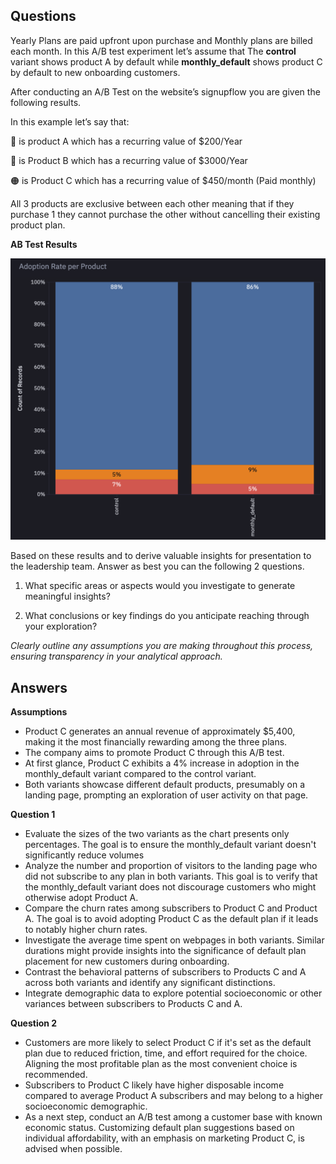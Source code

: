 ## Questions
Yearly Plans are paid upfront upon purchase and Monthly plans are billed each month.  In this A/B test experiment let’s assume that The **control** variant shows product A by default while **monthly_default** shows product C by default to new onboarding customers.

After conducting an A/B Test on the website’s signupflow you are given the following results.

In this example let’s say that:

🔵 is product A which has a recurring value of $200/Year

🔴 is Product B which has a recurring value of $3000/Year

🟠 is Product C which has a recurring value of $450/month (Paid monthly)

All 3 products are exclusive between each other meaning that if they purchase 1 they cannot purchase the other without cancelling their existing product plan.

**AB Test Results**

![AB Test](https://github.com/Ho1yShif/doola_interview/blob/main/assets/AB_Test.png)

Based on these results and to derive valuable insights for presentation to the leadership team.  Answer as best you can the following 2 questions.

1) What specific areas or aspects would you investigate to generate meaningful insights?

2) What conclusions or key findings do you anticipate reaching through your exploration?

*Clearly outline any assumptions you are making throughout this process, ensuring transparency in your analytical approach.*

## Answers
**Assumptions**

- Product C generates an annual revenue of approximately $5,400, making it the most financially rewarding among the three plans.
- The company aims to promote Product C through this A/B test.
- At first glance, Product C exhibits a 4% increase in adoption in the monthly_default variant compared to the control variant.
- Both variants showcase different default products, presumably on a landing page, prompting an exploration of user activity on that page.

**Question 1**

- Evaluate the sizes of the two variants as the chart presents only percentages. The goal is to ensure the monthly_default variant doesn't significantly reduce volumes
- Analyze the number and proportion of visitors to the landing page who did not subscribe to any plan in both variants. This goal is to verify that the monthly_default variant does not discourage customers who might otherwise adopt Product A.
- Compare the churn rates among subscribers to Product C and Product A. The goal is to avoid adopting Product C as the default plan if it leads to notably higher churn rates.
- Investigate the average time spent on webpages in both variants. Similar durations might provide insights into the significance of default plan placement for new customers during onboarding.
- Contrast the behavioral patterns of subscribers to Products C and A across both variants and identify any significant distinctions.
- Integrate demographic data to explore potential socioeconomic or other variances between subscribers to Products C and A.

**Question 2**

- Customers are more likely to select Product C if it's set as the default plan due to reduced friction, time, and effort required for the choice. Aligning the most profitable plan as the most convenient choice is recommended.
- Subscribers to Product C likely have higher disposable income compared to average Product A subscribers and may belong to a higher socioeconomic demographic.
- As a  next step, conduct an A/B test among a customer base with known economic status. Customizing default plan suggestions based on individual affordability, with an emphasis on marketing Product C, is advised when possible.

